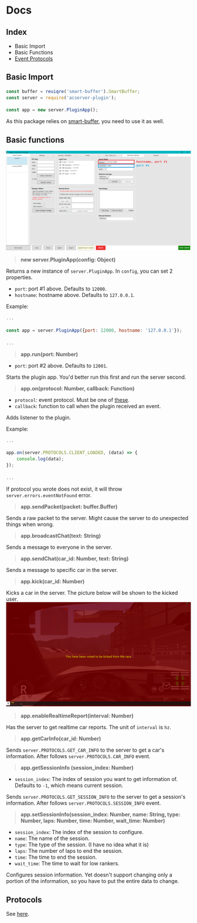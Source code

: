 Docs
==============

Index
--------------
* Basic Import
* Basic Functions
* [Event Protocols](https://github.com/sw08/acServer-plugin-js/tree/main/docs/protocols.md)

Basic Import
--------------
```js
const buffer = reuiqre('smart-buffer').SmartBuffer;
const server = require('acserver-plugin');

const app = new server.PluginApp();
```
As this package relies on [smart-buffer](https://github.com/JoshGlazebrook/smart-buffer), you need to use it as well.


Basic functions
--------------

![Port image](../imgs/port_example.png)

> **new server.PluginApp(config: Object)**

Returns a new instance of `server.PluginApp`.
In `config`, you can set 2 properties.
* `port`: port #1 above. Defaults to `12000`.
* `hostname`: hostname above. Defaults to `127.0.0.1`.

Example:
```js
...

const app = server.PluginApp({port: 12000, hostname: '127.0.0.1'});

...
```

> **app.run(port: Number)**
* `port`: port #2 above. Defaults to `12001`.
  
Starts the plugin app. You'd better run this first and run the server second.

> **app.on(protocol: Number, callback: Function)**
* `protocol`: event protocol. Must be one of [these](https://github.com/sw08/acServer-plugin-js/tree/main/docs/protocols.md).
* `callback`: function to call when the plugin received an event.

Adds listener to the plugin.

Example: 
```js
...

app.on(server.PROTOCOLS.CLIENT_LOADED, (data) => {
    console.log(data);
});

...
```
If protocol you wrote does not exist, it will throw `server.errors.eventNotFound` error.

> **app.sendPacket(packet: buffer.Buffer)**
> 
Sends a raw packet to the server.
Might cause the server to do unexpected things when wrong.

> **app.broadcastChat(text: String)**

Sends a message to everyone in the server.

> **app.sendChat(car_id: Number, text: String)**

Sends a message to specific car in the server.

> **app.kick(car_id: Number)**

Kicks a car in the server.
The picture below will be shown to the kicked user.
![You have been voted to be kicked fromt he race](../imgs/kicked.png)

> **app.enableRealtimeReport(interval: Number)**

Has the server to get realtime car reports.
The unit of `interval` is `hz`.

> **app.getCarInfo(car_id: Number)**

Sends `server.PROTOCOLS.GET_CAR_INFO` to the server to get a car's information.
After follows `server.PROTOCOLS.CAR_INFO` event.

> **app.getSessionInfo (session_index: Number)**

* `session_index`: The index of session you want to get information of. Defaults to `-1`, which means current session.

Sends `server.PROTOCOLS.GET_SESSION_INFO` to the server to get a session's information.
After follows `server.PROTOCOLS.SESSION_INFO` event.

> **app.setSessionInfo(session_index: Number, name: String, type: Number, laps: Number, time: Number, wait_time: Number)**

* `session_index`: The index of the session to configure.
* `name`: The name of the session.
* `type`: The type of the session. (I have no idea what it is)
* `laps`: The number of laps to end the session.
* `time`: The time to end the session.
* `wait_time`: The time to wait for low rankers.

Configures session information.
Yet doesn't support changing only a portion of the information, so you have to put the entire data to change.

Protocols
--------------
See [here](https://github.com/sw08/acServer-plugin-js/blob/main/docs/protocols.md).